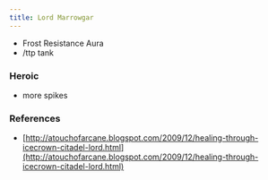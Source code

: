 ```yaml
---
title: Lord Marrowgar
---
```

  * Frost Resistance Aura
  * /ttp tank

### Heroic
  * more spikes

### References
  * [http://atouchofarcane.blogspot.com/2009/12/healing-through-icecrown-citadel-lord.html](http://atouchofarcane.blogspot.com/2009/12/healing-through-icecrown-citadel-lord.html)
